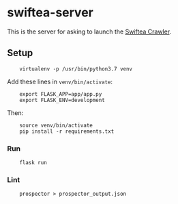# swiftea-server

This is the server for asking to launch the [Swiftea Crawler](https://github.com/Swiftea/Crawler).

## Setup

		virtualenv -p /usr/bin/python3.7 venv

Add these lines in `venv/bin/activate`:

		export FLASK_APP=app/app.py
		export FLASK_ENV=development

Then:

		source venv/bin/activate
		pip install -r requirements.txt

### Run

		flask run

### Lint

		prospector > prospector_output.json
